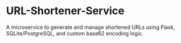 # URL-Shortener-Service
A microservice to generate and manage shortened URLs using Flask,  SQLite/PostgreSQL, and custom base62 encoding logic. 
